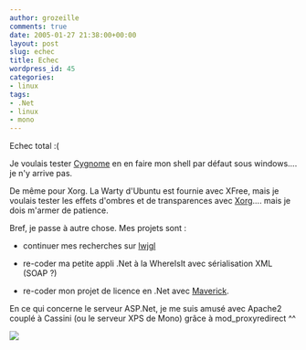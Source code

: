 ```yaml
---
author: grozeille
comments: true
date: 2005-01-27 21:38:00+00:00
layout: post
slug: echec
title: Echec
wordpress_id: 45
categories:
- linux
tags:
- .Net
- linux
- mono
---
```


Echec total :(

Je voulais tester [Cygnome](http://cygnome2.sourceforge.net/) en en faire mon shell par défaut sous windows.... je n'y arrive pas.

De même pour Xorg. La Warty d'Ubuntu est fournie avec XFree, mais je voulais tester les effets d'ombres et de transparences avec [Xorg](http://freedesktop.org/~keithp/screenshots/).... mais je dois m'armer de patience.

Bref, je passe à autre chose. Mes projets sont :



	
  * continuer mes recherches sur [lwjgl](http://www.lwjgl.org/)

	
  * re-coder ma petite appli .Net à la WhereIsIt avec sérialisation XML (SOAP ?)

	
  * re-coder mon projet de licence en .Net avec [Maverick](http://mavnet.sourceforge.net/).


En ce qui concerne le serveur ASP.Net, je me suis amusé avec Apache2 couplé à Cassini (ou le serveur XPS de Mono) grâce à mod_proxyredirect ^^

[![](http://backintochaos.freesurf.fr/images/Wheremini.png)](http://backintochaos.freesurf.fr/images/Where.net.png)
